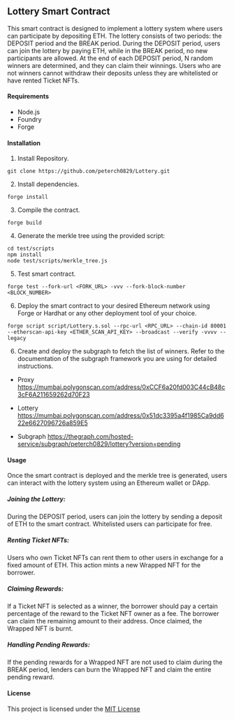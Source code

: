 


## Lottery Smart Contract

This smart contract is designed to implement a lottery system where users can participate by depositing ETH. The lottery consists of two periods: the DEPOSIT period and the BREAK period. During the DEPOSIT period, users can join the lottery by paying ETH, while in the BREAK period, no new participants are allowed. At the end of each DEPOSIT period, N random winners are determined, and they can claim their winnings. Users who are not winners cannot withdraw their deposits unless they are whitelisted or have rented Ticket NFTs.

#### Requirements
+ Node.js
+ Foundry
+ Forge

#### Installation


1. Install Repository.
```shell
git clone https://github.com/peterch0829/Lottery.git
```

2. Install dependencies.
```shell
forge install
```

3. Compile the contract.
```shell
forge build
```

4. Generate the merkle tree using the provided script:
```shell
cd test/scripts
npm install
node test/scripts/merkle_tree.js
```

5. Test smart contract.
```shell
forge test --fork-url <FORK_URL> -vvv --fork-block-number <BLOCK_NUMBER>
```

6. Deploy the smart contract to your desired Ethereum network using Forge or Hardhat or any other deployment tool of your choice.
```shell
forge script script/Lottery.s.sol --rpc-url <RPC_URL> --chain-id 80001 --etherscan-api-key <ETHER_SCAN_API_KEY> --broadcast --verify -vvvv --legacy                 
```

6. Create and deploy the subgraph to fetch the list of winners. Refer to the documentation of the subgraph framework you are using for detailed instructions.

- Proxy
https://mumbai.polygonscan.com/address/0xCCF6a20fd003C44cB48c3cF6A211659262d70F23

- Lottery
https://mumbai.polygonscan.com/address/0x51dc3395a4f1985Ca9dd622e6627096726a859E5

- Subgraph
https://thegraph.com/hosted-service/subgraph/peterch0829/lottery?version=pending

#### Usage

Once the smart contract is deployed and the merkle tree is generated, users can interact with the lottery system using an Ethereum wallet or DApp.

##### Joining the Lottery:

During the DEPOSIT period, users can join the lottery by sending a deposit of ETH to the smart contract.
Whitelisted users can participate for free.

##### Renting Ticket NFTs:

Users who own Ticket NFTs can rent them to other users in exchange for a fixed amount of ETH.
This action mints a new Wrapped NFT for the borrower.

##### Claiming Rewards:

If a Ticket NFT is selected as a winner, the borrower should pay a certain percentage of the reward to the Ticket NFT owner as a fee.
The borrower can claim the remaining amount to their address.
Once claimed, the Wrapped NFT is burnt.

##### Handling Pending Rewards:

If the pending rewards for a Wrapped NFT are not used to claim during the BREAK period, lenders can burn the Wrapped NFT and claim the entire pending reward.

#### License

This project is licensed under the [MIT License](https://opensource.org/license/mit/ "MIT License link")
